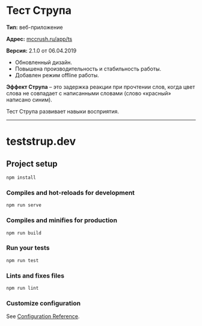 # Тест Струпа

**Тип:** веб-приложение

**Адрес:** [mccrush.ru/app/ts](https://mccrush.ru/app/ts)

**Версия:** 2.1.0 от 06.04.2019

- Обновленный дизайн.
- Повышена производительность и стабильность работы.
- Добавлен режим offline работы.

**Эффект Струпа** – это задержка реакции при прочтении слов, когда цвет слова не совпадает с написанными словами (слово «красный» написано синим).

Тест Струпа развивает навыки восприятия.

---

# teststrup.dev

## Project setup
```
npm install
```

### Compiles and hot-reloads for development
```
npm run serve
```

### Compiles and minifies for production
```
npm run build
```

### Run your tests
```
npm run test
```

### Lints and fixes files
```
npm run lint
```

### Customize configuration
See [Configuration Reference](https://cli.vuejs.org/config/).
